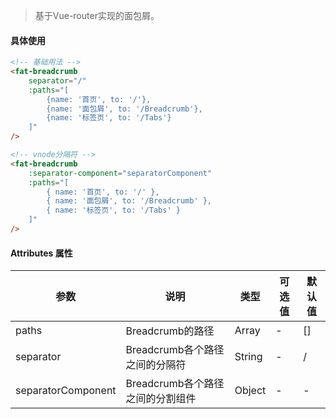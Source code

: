 > 基于Vue-router实现的面包屑。

#### 具体使用
```html
<!-- 基础用法 -->
<fat-breadcrumb
    separator="/"
    :paths="[
        {name: '首页', to: '/'},
        {name: '面包屑', to: '/Breadcrumb'},
        {name: '标签页', to: '/Tabs'}
    ]"
/>

<!-- vnode分隔符 -->
<fat-breadcrumb
    :separator-component="separatorComponent"
    :paths="[
        { name: '首页', to: '/' },
        { name: '面包屑', to: '/Breadcrumb' },
        { name: '标签页', to: '/Tabs' }
    ]"
/>
```

#### Attributes 属性

参数 | 说明 | 类型 | 可选值 | 默认值
--- | --- | --- | --- | ---
paths | Breadcrumb的路径 | Array | - | []
separator | Breadcrumb各个路径之间的分隔符 | String | - | /
separatorComponent | Breadcrumb各个路径之间的分割组件 | Object | - | -